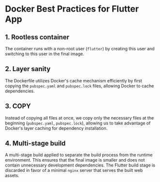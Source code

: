 # Docker Best Practices for Flutter App

## 1. Rootless container
The container runs with a non-root user (`flutter`) by creating this user and switching to this user in the final image.

## 2. Layer sanity
The Dockerfile utilizes Docker's cache mechanism efficiently by first copying the `pubspec.yaml` and `pubspec.lock` files, allowing Docker to cache dependencies.

## 3. COPY
Instead of copying all files at once, we copy only the necessary files at the beginning (`pubspec.yaml`, `pubspec.lock`), allowing us to take advantage of Docker's layer caching for dependency installation.

## 4. Multi-stage build
A multi-stage build applied to separate the build process from the runtime environment. This ensures that the final image is smaller and does not contain unnecessary development dependencies. The Flutter build stage is discarded in favor of a minimal `nginx` server that serves the built web assets.
 
 